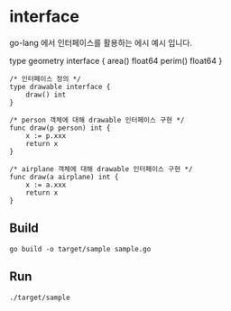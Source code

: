# interface
go-lang 에서 인터페이스를 활용하는 에시 예시 입니다.

type geometry interface {
area() float64
perim() float64
}

```
/* 인터페이스 정의 */
type drawable interface {
    draw() int
}

/* person 객체에 대해 drawable 인터페이스 구현 */
func draw(p person) int {
	x := p.xxx
    return x
}

/* airplane 객체에 대해 drawable 인터페이스 구현 */
func draw(a airplane) int {
	x := a.xxx
    return x
}
```

## Build
```
go build -o target/sample sample.go
```

## Run
```
./target/sample
```